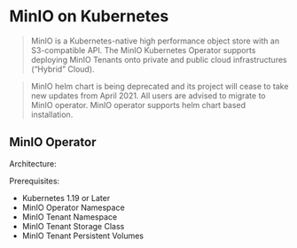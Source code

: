 # MinIO on Kubernetes

> MinIO is a Kubernetes-native high performance object store with an S3-compatible API. The MinIO Kubernetes Operator supports deploying MinIO Tenants onto private and public cloud infrastructures (“Hybrid” Cloud).

> MinIO helm chart is being deprecated and its project will cease to take new updates from April 2021. All users are advised to migrate to MinIO operator. MinIO operator supports helm chart based installation.

## MinIO Operator

Architecture:


Prerequisites:
- Kubernetes 1.19 or Later
- MinIO Operator Namespace
- MinIO Tenant Namespace
- MinIO Tenant Storage Class
- MinIO Tenant Persistent Volumes 